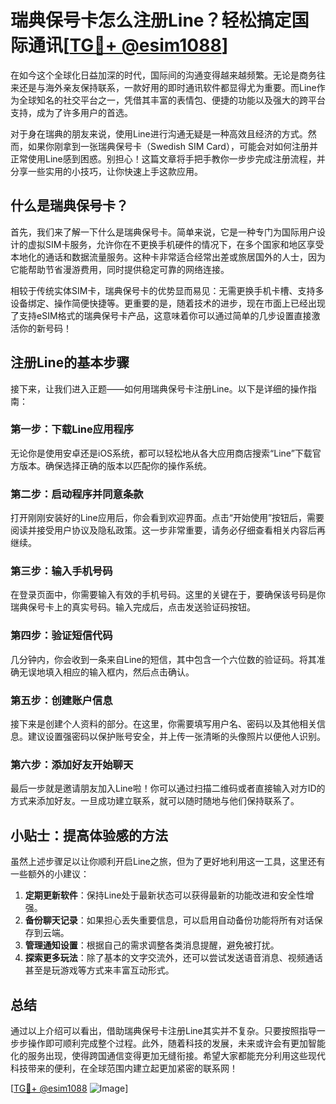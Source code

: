 # 瑞典保号卡怎么注册Line？轻松搞定国际通讯[[TG💪+ @esim1088](https://t.me/s/esim1088)]

在如今这个全球化日益加深的时代，国际间的沟通变得越来越频繁。无论是商务往来还是与海外亲友保持联系，一款好用的即时通讯软件都显得尤为重要。而Line作为全球知名的社交平台之一，凭借其丰富的表情包、便捷的功能以及强大的跨平台支持，成为了许多用户的首选。

对于身在瑞典的朋友来说，使用Line进行沟通无疑是一种高效且经济的方式。然而，如果你刚拿到一张瑞典保号卡（Swedish SIM Card），可能会对如何注册并正常使用Line感到困惑。别担心！这篇文章将手把手教你一步步完成注册流程，并分享一些实用的小技巧，让你快速上手这款应用。

## 什么是瑞典保号卡？

首先，我们来了解一下什么是瑞典保号卡。简单来说，它是一种专门为国际用户设计的虚拟SIM卡服务，允许你在不更换手机硬件的情况下，在多个国家和地区享受本地化的通话和数据流量服务。这种卡非常适合经常出差或旅居国外的人士，因为它能帮助节省漫游费用，同时提供稳定可靠的网络连接。

相较于传统实体SIM卡，瑞典保号卡的优势显而易见：无需更换手机卡槽、支持多设备绑定、操作简便快捷等。更重要的是，随着技术的进步，现在市面上已经出现了支持eSIM格式的瑞典保号卡产品，这意味着你可以通过简单的几步设置直接激活你的新号码！

## 注册Line的基本步骤

接下来，让我们进入正题——如何用瑞典保号卡注册Line。以下是详细的操作指南：

### 第一步：下载Line应用程序

无论你是使用安卓还是iOS系统，都可以轻松地从各大应用商店搜索“Line”下载官方版本。确保选择正确的版本以匹配你的操作系统。

### 第二步：启动程序并同意条款

打开刚刚安装好的Line应用后，你会看到欢迎界面。点击“开始使用”按钮后，需要阅读并接受用户协议及隐私政策。这一步非常重要，请务必仔细查看相关内容后再继续。

### 第三步：输入手机号码

在登录页面中，你需要输入有效的手机号码。这里的关键在于，要确保该号码是你瑞典保号卡上的真实号码。输入完成后，点击发送验证码按钮。

### 第四步：验证短信代码

几分钟内，你会收到一条来自Line的短信，其中包含一个六位数的验证码。将其准确无误地填入相应的输入框内，然后点击确认。

### 第五步：创建账户信息

接下来是创建个人资料的部分。在这里，你需要填写用户名、密码以及其他相关信息。建议设置强密码以保护账号安全，并上传一张清晰的头像照片以便他人识别。

### 第六步：添加好友开始聊天

最后一步就是邀请朋友加入Line啦！你可以通过扫描二维码或者直接输入对方ID的方式来添加好友。一旦成功建立联系，就可以随时随地与他们保持联系了。

## 小贴士：提高体验感的方法

虽然上述步骤足以让你顺利开启Line之旅，但为了更好地利用这一工具，这里还有一些额外的小建议：

1. **定期更新软件**：保持Line处于最新状态可以获得最新的功能改进和安全性增强。
2. **备份聊天记录**：如果担心丢失重要信息，可以启用自动备份功能将所有对话保存到云端。
3. **管理通知设置**：根据自己的需求调整各类消息提醒，避免被打扰。
4. **探索更多玩法**：除了基本的文字交流外，还可以尝试发送语音消息、视频通话甚至是玩游戏等方式来丰富互动形式。

## 总结

通过以上介绍可以看出，借助瑞典保号卡注册Line其实并不复杂。只要按照指导一步步操作即可顺利完成整个过程。此外，随着科技的发展，未来或许会有更加智能化的服务出现，使得跨国通信变得更加无缝衔接。希望大家都能充分利用这些现代科技带来的便利，在全球范围内建立起更加紧密的联系网！

[[TG💪+ @esim1088](https://t.me/s/esim1088) ![Image](https://i.postimg.cc/4NQfJmqS/Snipaste-2025-05-13-00-14-12.png)]